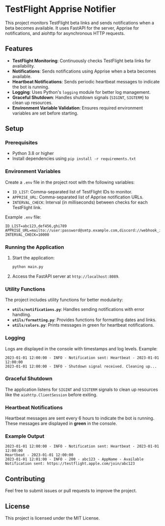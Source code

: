 # TestFlight Apprise Notifier

This project monitors TestFlight beta links and sends notifications when a beta becomes available. It uses FastAPI for the server, Apprise for notifications, and aiohttp for asynchronous HTTP requests.

## Features

- **TestFlight Monitoring**: Continuously checks TestFlight beta links for availability.
- **Notifications**: Sends notifications using Apprise when a beta becomes available.
- **Heartbeat Notifications**: Sends periodic heartbeat messages to indicate the bot is running.
- **Logging**: Uses Python's `logging` module for better log management.
- **Graceful Shutdown**: Handles shutdown signals (`SIGINT`, `SIGTERM`) to clean up resources.
- **Environment Variable Validation**: Ensures required environment variables are set before starting.

## Setup

### Prerequisites

- Python 3.8 or higher
- Install dependencies using `pip install -r requirements.txt`

### Environment Variables

Create a `.env` file in the project root with the following variables:

- `ID_LIST`: Comma-separated list of TestFlight IDs to monitor.
- `APPRISE_URL`: Comma-separated list of Apprise notification URLs.
- `INTERVAL_CHECK`: Interval (in milliseconds) between checks for each TestFlight link.

Example `.env` file:

```env
ID_LIST=abc123,def456,ghi789
APPRISE_URL=mailto://user:password@smtp.example.com,discord://webhook_id/webhook_token
INTERVAL_CHECK=10000
```

### Running the Application

1. Start the application:
   ```bash
   python main.py
   ```

2. Access the FastAPI server at `http://localhost:8089`.

### Utility Functions

The project includes utility functions for better modularity:

- **`utils/notifications.py`**: Handles sending notifications with error handling.
- **`utils/formatting.py`**: Provides functions for formatting dates and links.
- **`utils/colors.py`**: Prints messages in green for heartbeat notifications.

### Logging

Logs are displayed in the console with timestamps and log levels. Example:

```
2023-01-01 12:00:00 - INFO - Notification sent: Heartbeat - 2023-01-01 12:00:00
2023-01-01 12:00:00 - INFO - Shutdown signal received. Cleaning up...
```

### Graceful Shutdown

The application listens for `SIGINT` and `SIGTERM` signals to clean up resources like the `aiohttp.ClientSession` before exiting.

### Heartbeat Notifications

Heartbeat messages are sent every 6 hours to indicate the bot is running. These messages are displayed in **green** in the console.

### Example Output

```plaintext
2023-01-01 12:00:00 - INFO - Notification sent: Heartbeat - 2023-01-01 12:00:00
Heartbeat - 2023-01-01 12:00:00
2023-01-01 12:01:00 - INFO - 200 - abc123 - AppName - Available
Notification sent: https://testflight.apple.com/join/abc123
```

## Contributing

Feel free to submit issues or pull requests to improve the project.

## License

This project is licensed under the MIT License.